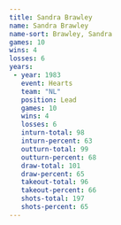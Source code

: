 ```yaml
---
title: Sandra Brawley
name: Sandra Brawley
name-sort: Brawley, Sandra
games: 10
wins: 4
losses: 6
years:
 - year: 1983
   event: Hearts
   team: "NL"
   position: Lead
   games: 10
   wins: 4
   losses: 6
   inturn-total: 98
   inturn-percent: 63
   outturn-total: 99
   outturn-percent: 68
   draw-total: 101
   draw-percent: 65
   takeout-total: 96
   takeout-percent: 66
   shots-total: 197
   shots-percent: 65
---
```

